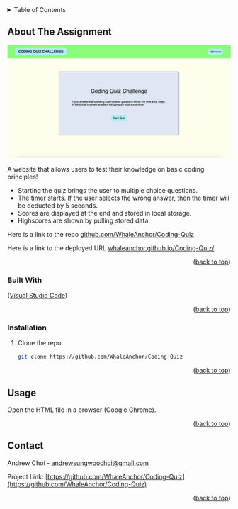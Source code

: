 <div id="top"></div>

<!-- TABLE OF CONTENTS -->
<details>
  <summary>Table of Contents</summary>
  <ol>
    <li>
      <a href="#about-the-assignment">Coding Quiz Challenge</a>
      <ul>
        <li><a href="#built-with">Built With</a></li>
      </ul>
    </li>
     <li>
      <a href="#getting-started">Getting Started</a>
      <ul>
        <li><a href="#installation">Installation</a></li>
      </ul>
    </li>
    <li><a href="#usage">Usage</a></li>
    <li><a href="#contact">Contact</a></li>
  </ol>
</details>



<!-- ABOUT THE PROJECT -->
## About The Assignment

![Andrew Choi's Password Generator website](/assets/images/screenshot.png "screenshot of password generator website")

A website that allows users to test their knowledge on basic coding principles!
* Starting the quiz brings the user to multiple choice questions.
* The timer starts. If the user selects the wrong answer, then the timer will be deducted by 5 seconds.
* Scores are displayed at the end and stored in local storage. 
* Highscores are shown by pulling stored data.

Here is a link to the repo <a href="https://github.com/WhaleAnchor/Coding-Quiz">github.com/WhaleAnchor/Coding-Quiz</a>

Here is a link to the deployed URL <a href="https://whaleanchor.github.io/Coding-Quiz/">whaleanchor.github.io/Coding-Quiz/</a>

<p align="right">(<a href="#top">back to top</a>)</p>



### Built With

<p align ="left">(<a href="https://visualstudio.microsoft.com/">Visual Studio Code</a>)</p>


<p align="right">(<a href="#top">back to top</a>)</p>



<!-- GETTING STARTED -->

### Installation

1. Clone the repo
   ```sh
   git clone https://github.com/WhaleAnchor/Coding-Quiz
   ```

<p align="right">(<a href="#top">back to top</a>)</p>



<!-- USAGE EXAMPLES -->
## Usage

Open the HTML file in a browser (Google Chrome).


<p align="right">(<a href="#top">back to top</a>)</p>


<!-- CONTACT -->
## Contact

Andrew Choi - andrewsungwoochoi@gmail.com

Project Link: [https://github.com/WhaleAnchor/Coding-Quiz](https://github.com/WhaleAnchor/Coding-Quiz)

<p align="right">(<a href="#top">back to top</a>)</p>





